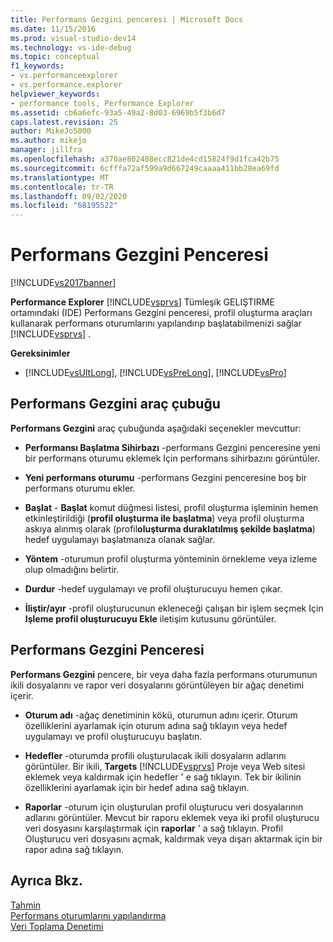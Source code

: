 ```yaml
---
title: Performans Gezgini penceresi | Microsoft Docs
ms.date: 11/15/2016
ms.prod: visual-studio-dev14
ms.technology: vs-ide-debug
ms.topic: conceptual
f1_keywords:
- vs.performanceexplorer
- vs.performance.explorer
helpviewer_keywords:
- performance tools, Performance Explorer
ms.assetid: cb6a6efc-93a5-49a2-8d03-6969b5f3b6d7
caps.latest.revision: 25
author: MikeJo5000
ms.author: mikejo
manager: jillfra
ms.openlocfilehash: a370ae802408ecc821de4cd15824f9d1fca42b75
ms.sourcegitcommit: 6cfffa72af599a9d667249caaaa411bb28ea69fd
ms.translationtype: MT
ms.contentlocale: tr-TR
ms.lasthandoff: 09/02/2020
ms.locfileid: "68195522"
---
```

# <a name="performance-explorer-window"></a>Performans Gezgini Penceresi
[!INCLUDE[vs2017banner](../includes/vs2017banner.md)]

**Performance Explorer** [!INCLUDE[vsprvs](../includes/vsprvs-md.md)] Tümleşik GELIŞTIRME ortamındaki (IDE) Performans Gezgini penceresi, profil oluşturma araçları kullanarak performans oturumlarını yapılandırıp başlatabilmenizi sağlar [!INCLUDE[vsprvs](../includes/vsprvs-md.md)] .  
  
 **Gereksinimler**  
  
- [!INCLUDE[vsUltLong](../includes/vsultlong-md.md)], [!INCLUDE[vsPreLong](../includes/vsprelong-md.md)], [!INCLUDE[vsPro](../includes/vspro-md.md)]  
  
## <a name="performance-explorer-toolbar"></a>Performans Gezgini araç çubuğu  
 **Performans Gezgini** araç çubuğunda aşağıdaki seçenekler mevcuttur:  
  
- **Performansı Başlatma Sihirbazı** -performans Gezgini penceresine yeni bir performans oturumu eklemek Için performans sihirbazını görüntüler.  
  
- **Yeni performans oturumu** -performans Gezgini penceresine boş bir performans oturumu ekler.  
  
- **Başlat** - **Başlat** komut düğmesi listesi, profil oluşturma işleminin hemen etkinleştirildiği (**profil oluşturma ile başlatma**) veya profil oluşturma askıya alınmış olarak (profil**oluşturma duraklatılmış şekilde başlatma**) hedef uygulamayı başlatmanıza olanak sağlar.  
  
- **Yöntem** -oturumun profil oluşturma yönteminin örnekleme veya izleme olup olmadığını belirtir.  
  
- **Durdur** -hedef uygulamayı ve profil oluşturucuyu hemen çıkar.  
  
- **İliştir/ayır** -profil oluşturucunun ekleneceği çalışan bir işlem seçmek Için **Işleme profil oluşturucuyu Ekle** iletişim kutusunu görüntüler.  
  
## <a name="performance-explorer-window"></a>Performans Gezgini Penceresi  
 **Performans Gezgini** pencere, bir veya daha fazla performans oturumunun ikili dosyalarını ve rapor veri dosyalarını görüntüleyen bir ağaç denetimi içerir.  
  
- **Oturum adı** -ağaç denetiminin kökü, oturumun adını içerir. Oturum özelliklerini ayarlamak için oturum adına sağ tıklayın veya hedef uygulamayı ve profil oluşturucuyu başlatın.  
  
- **Hedefler** -oturumda profili oluşturulacak ikili dosyaların adlarını görüntüler. Bir ikili, **Targets** [!INCLUDE[vsprvs](../includes/vsprvs-md.md)] Proje veya Web sitesi eklemek veya kaldırmak için hedefler ' e sağ tıklayın. Tek bir ikilinin özelliklerini ayarlamak için bir hedef adına sağ tıklayın.  
  
- **Raporlar** -oturum için oluşturulan profil oluşturucu veri dosyalarının adlarını görüntüler. Mevcut bir raporu eklemek veya iki profil oluşturucu veri dosyasını karşılaştırmak için **raporlar** ' a sağ tıklayın. Profil Oluşturucu veri dosyasını açmak, kaldırmak veya dışarı aktarmak için bir rapor adına sağ tıklayın.  
  
## <a name="see-also"></a>Ayrıca Bkz.  
 [Tahmin](../profiling/overviews-performance-tools.md)   
 [Performans oturumlarını yapılandırma](../profiling/configuring-performance-sessions.md)   
 [Veri Toplama Denetimi](../profiling/controlling-data-collection.md)
